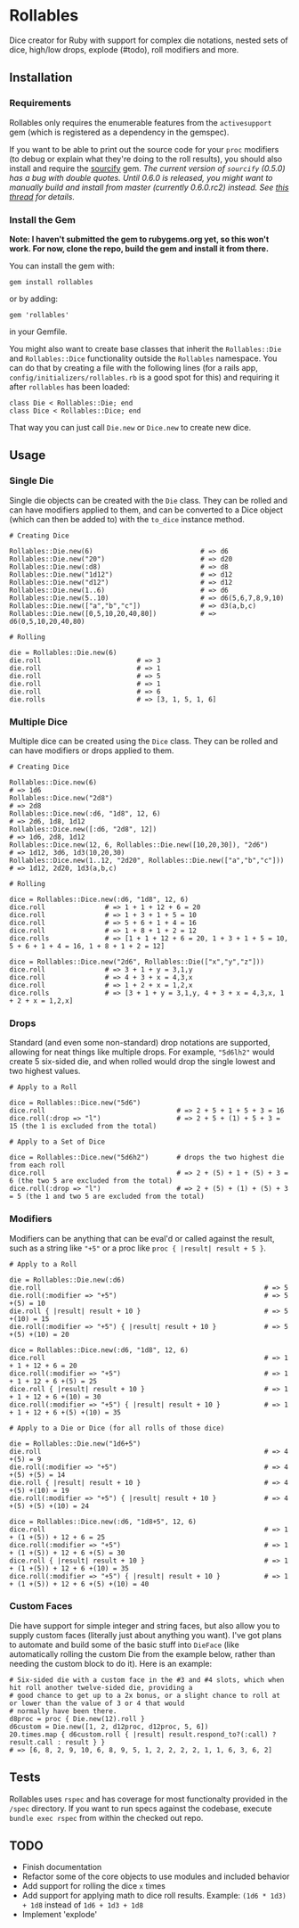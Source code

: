 # Rollables

Dice creator for Ruby with support for complex die notations, nested sets of dice, high/low drops, explode (#todo), roll modifiers and more.  

## Installation

### Requirements

Rollables only requires the enumerable features from the `activesupport` gem (which is registered as a dependency in the gemspec).

If you want to be able to print out the source code for your `proc` modifiers (to debug or explain what they're doing to the roll results), you should also install and require the [sourcify](https://github.com/ngty/sourcify) gem.  *The current version of `sourcify` (0.5.0) has a bug with double quotes. Until 0.6.0 is released, you might want to manually build and install from master (currently 0.6.0.rc2) instead. See [this thread](https://github.com/ngty/sourcify/issues/25) for details.*

### Install the Gem

**Note: I haven't submitted the gem to rubygems.org yet, so this won't work.  For now, clone the repo, build the gem and install it from there.**

You can install the gem with:

    gem install rollables

or by adding:

    gem 'rollables'

in your Gemfile.

You might also want to create base classes that inherit the `Rollables::Die` and `Rollables::Dice` functionality outside the `Rollables` namespace.  You can do that by creating a file with the following lines (for a rails app, `config/initializers/rollables.rb` is a good spot for this) and requiring it after `rollables` has been loaded:

    class Die < Rollables::Die; end
    class Dice < Rollables::Dice; end

That way you can just call `Die.new` or `Dice.new` to create new dice.

## Usage

### Single Die

Single die objects can be created with the `Die` class.  They can be rolled and can have modifiers applied to them, and can be converted to a Dice object (which can then be added to) with the `to_dice` instance method.

    # Creating Dice
    
    Rollables::Die.new(6)                           # => d6
    Rollables::Die.new("20")                        # => d20
    Rollables::Die.new(:d8)                         # => d8
    Rollables::Die.new("1d12")                      # => d12
    Rollables::Die.new("d12")                       # => d12
    Rollables::Die.new(1..6)                        # => d6
    Rollables::Die.new(5..10)                       # => d6(5,6,7,8,9,10)
    Rollables::Die.new(["a","b","c"])               # => d3(a,b,c)
    Rollables::Die.new([0,5,10,20,40,80])           # => d6(0,5,10,20,40,80)

    # Rolling
    
    die = Rollables::Die.new(6)
    die.roll                        # => 3
    die.roll                        # => 1
    die.roll                        # => 5
    die.roll                        # => 1
    die.roll                        # => 6
    die.rolls                       # => [3, 1, 5, 1, 6]

### Multiple Dice

Multiple dice can be created using the `Dice` class.  They can be rolled and can have modifiers or drops applied to them.

    # Creating Dice
    
    Rollables::Dice.new(6)                                                  # => 1d6
    Rollables::Dice.new("2d8")                                              # => 2d8
    Rollables::Dice.new(:d6, "1d8", 12, 6)                                  # => 2d6, 1d8, 1d12
    Rollables::Dice.new([:d6, "2d8", 12])                                   # => 1d6, 2d8, 1d12
    Rollables::Dice.new(12, 6, Rollables::Die.new([10,20,30]), "2d6")       # => 1d12, 3d6, 1d3(10,20,30)
    Rollables::Dice.new(1..12, "2d20", Rollables::Die.new(["a","b","c"]))   # => 1d12, 2d20, 1d3(a,b,c)
    
    # Rolling
    
    dice = Rollables::Dice.new(:d6, "1d8", 12, 6)
    dice.roll               # => 1 + 1 + 12 + 6 = 20
    dice.roll               # => 1 + 3 + 1 + 5 = 10
    dice.roll               # => 5 + 6 + 1 + 4 = 16
    dice.roll               # => 1 + 8 + 1 + 2 = 12
    dice.rolls              # => [1 + 1 + 12 + 6 = 20, 1 + 3 + 1 + 5 = 10, 5 + 6 + 1 + 4 = 16, 1 + 8 + 1 + 2 = 12]
    
    dice = Rollables::Dice.new("2d6", Rollables::Die(["x","y","z"]))
    dice.roll               # => 3 + 1 + y = 3,1,y
    dice.roll               # => 4 + 3 + x = 4,3,x
    dice.roll               # => 1 + 2 + x = 1,2,x
    dice.rolls              # => [3 + 1 + y = 3,1,y, 4 + 3 + x = 4,3,x, 1 + 2 + x = 1,2,x]

### Drops

Standard (and even some non-standard) drop notations are supported, allowing for neat things like multiple drops.  For example, `"5d6lh2"` would create 5 six-sided die, and when rolled would drop the single lowest and two highest values.

    # Apply to a Roll
    
    dice = Rollables::Dice.new("5d6")
    dice.roll                                 # => 2 + 5 + 1 + 5 + 3 = 16
    dice.roll(:drop => "l")                   # => 2 + 5 + (1) + 5 + 3 = 15 (the 1 is excluded from the total)
    
    # Apply to a Set of Dice
    
    dice = Rollables::Dice.new("5d6h2")       # drops the two highest die from each roll
    dice.roll                                 # => 2 + (5) + 1 + (5) + 3 = 6 (the two 5 are excluded from the total)
    dice.roll(:drop => "l")                   # => 2 + (5) + (1) + (5) + 3 = 5 (the 1 and two 5 are excluded from the total)
    

### Modifiers

Modifiers can be anything that can be eval'd or called against the result, such as a string like `"+5"` or a proc like `proc { |result| result + 5 }`.

    # Apply to a Roll
    
    die = Rollables::Die.new(:d6)
    die.roll                                                        # => 5
    die.roll(:modifier => "+5")                                     # => 5 +(5) = 10
    die.roll { |result| result + 10 }                               # => 5 +(10) = 15
    die.roll(:modifier => "+5") { |result| result + 10 }            # => 5 +(5) +(10) = 20
    
    dice = Rollables::Dice.new(:d6, "1d8", 12, 6)
    dice.roll                                                       # => 1 + 1 + 12 + 6 = 20
    dice.roll(:modifier => "+5")                                    # => 1 + 1 + 12 + 6 +(5) = 25
    dice.roll { |result| result + 10 }                              # => 1 + 1 + 12 + 6 +(10) = 30
    dice.roll(:modifier => "+5") { |result| result + 10 }           # => 1 + 1 + 12 + 6 +(5) +(10) = 35
    
    # Apply to a Die or Dice (for all rolls of those dice)
    
    die = Rollables::Die.new("1d6+5")
    die.roll                                                        # => 4 +(5) = 9
    die.roll(:modifier => "+5")                                     # => 4 +(5) +(5) = 14
    die.roll { |result| result + 10 }                               # => 4 +(5) +(10) = 19
    die.roll(:modifier => "+5") { |result| result + 10 }            # => 4 +(5) +(5) +(10) = 24
    
    dice = Rollables::Dice.new(:d6, "1d8+5", 12, 6)
    dice.roll                                                       # => 1 + (1 +(5)) + 12 + 6 = 25
    dice.roll(:modifier => "+5")                                    # => 1 + (1 +(5)) + 12 + 6 +(5) = 30
    dice.roll { |result| result + 10 }                              # => 1 + (1 +(5)) + 12 + 6 +(10) = 35
    dice.roll(:modifier => "+5") { |result| result + 10 }           # => 1 + (1 +(5)) + 12 + 6 +(5) +(10) = 40

### Custom Faces

Die have support for simple integer and string faces, but also allow you to supply custom faces (literally just about anything you want).  I've got plans to automate and build some of the basic stuff into `DieFace` (like automatically rolling the custom Die from the example below, rather than needing the custom block to do it).  Here is an example:

    # Six-sided die with a custom face in the #3 and #4 slots, which when hit roll another twelve-sided die, providing a
    # good chance to get up to a 2x bonus, or a slight chance to roll at or lower than the value of 3 or 4 that would
    # normally have been there.
    d8proc = proc { Die.new(12).roll }
    d6custom = Die.new([1, 2, d12proc, d12proc, 5, 6])
    20.times.map { d6custom.roll { |result| result.respond_to?(:call) ? result.call : result } }
    # => [6, 8, 2, 9, 10, 6, 8, 9, 5, 1, 2, 2, 2, 2, 1, 1, 6, 3, 6, 2]

## Tests

Rollables uses `rspec` and has coverage for most functionalty provided in the `/spec` directory.  If you want to run specs against the codebase, execute `bundle exec rspec` from within the checked out repo.

## TODO

* Finish documentation
* Refactor some of the core objects to use modules and included behavior
* Add support for rolling the dice `x` times
* Add support for applying math to dice roll results. Example: `(1d6 * 1d3) + 1d8` instead of `1d6 + 1d3 + 1d8`
* Implement 'explode'

